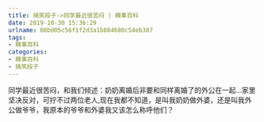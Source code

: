 ```yaml
---
title: 搞笑段子->同学最近很苦闷 | 糗事百科
date: 2019-10-30 15:36:29
urlname: 08bd05c56f1f2d3a1b884680c54eb387
tags: 
- 糗事百科
categories:
- 糗事百科
- 搞笑段子
---
```

同学最近很苦闷，和我们倾述：奶奶离婚后非要和同样离婚了的外公在一起…家里坚决反对，可拧不过两位老人,现在我都不知道，是叫我奶奶做外婆，还是叫我外公做爷爷，我原本的爷爷和外婆我又该怎么称呼他们？


